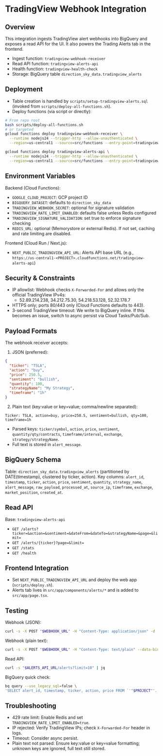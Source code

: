 # TradingView Webhook Integration

## Overview

This integration ingests TradingView alert webhooks into BigQuery and exposes a read API for the UI. It also powers the Trading Alerts tab in the frontend.

- Ingest function: `tradingview-webhook-receiver`
- Read API function: `tradingview-alerts-api`
- Health function: `tradingview-health-check`
- Storage: BigQuery table `direction_sky_data.tradingview_alerts`

## Deployment

- Table creation is handled by `scripts/setup-tradingview-alerts.sql` (invoked from `scripts/deploy-all-functions.sh`).
- Deploy functions (via script or directly):

```bash
# From repo root
bash scripts/deploy-all-functions.sh
# or targeted
gcloud functions deploy tradingview-webhook-receiver \
  --runtime nodejs24 --trigger-http --allow-unauthenticated \
  --region=us-central1 --source=src/functions --entry-point=tradingviewWebhookReceiver

gcloud functions deploy tradingview-alerts-api \
  --runtime nodejs24 --trigger-http --allow-unauthenticated \
  --region=us-central1 --source=src/functions --entry-point=tradingviewAlertsApi
```

## Environment Variables

Backend (Cloud Functions):
- `GOOGLE_CLOUD_PROJECT`: GCP project ID
- `BIGQUERY_DATASET`: defaults to `direction_sky_data`
- `TRADINGVIEW_WEBHOOK_SECRET`: optional for signature validation
- `TRADINGVIEW_RATE_LIMIT_ENABLED`: defaults false unless Redis configured
- `TRADINGVIEW_SIGNATURE_VALIDATION`: set true to enforce signature checking
- `REDIS_URL`: optional (Memorystore or external Redis). If not set, caching and rate limiting are disabled.

Frontend (Cloud Run / Next.js):
- `NEXT_PUBLIC_TRADINGVIEW_API_URL`: Alerts API base URL (e.g., `https://us-central1-<PROJECT>.cloudfunctions.net/tradingview-alerts-api`)

## Security & Constraints

- IP allowlist: Webhook checks `X-Forwarded-For` and allows only the official TradingView IPv4s:
  - 52.89.214.238, 34.212.75.30, 54.218.53.128, 52.32.178.7
- HTTPS only; ports 80/443 only (Cloud Functions defaults to 443).
- 3-second TradingView timeout: We write to BigQuery inline. If this becomes an issue, switch to async persist via Cloud Tasks/Pub/Sub.

## Payload Formats

The webhook receiver accepts:

1) JSON (preferred):
```json
{
  "ticker": "TSLA",
  "action": "buy",
  "price": 250.5,
  "sentiment": "bullish",
  "quantity": 100,
  "strategyName": "My Strategy",
  "timeframe": "1h"
}
```

2) Plain text (key:value or key=value; comma/newline separated):
```
Ticker: TSLA, action=buy, price=250.5, sentiment=bullish, qty=100, timeframe=1h
```
- Parsed keys: `ticker/symbol`, `action`, `price`, `sentiment`, `quantity/qty/contracts`, `timeframe/interval`, `exchange`, `strategy/strategyName`.
- Full text is stored in `alert_message`.

## BigQuery Schema

Table: `direction_sky_data.tradingview_alerts` (partitioned by DATE(timestamp), clustered by ticker, action).
Key columns: `alert_id`, `timestamp`, `ticker`, `action`, `price`, `sentiment`, `quantity`, `strategy_name`, `alert_message`, `raw_payload`, `processed_at`, `source_ip`, `timeframe`, `exchange`, `market_position`, `created_at`.

## Read API

Base: `tradingview-alerts-api`

- `GET /alerts?ticker=&action=&sentiment=&dateFrom=&dateTo=&strategyName=&page=&limit=`
- `GET /alerts/{ticker}?page=&limit=`
- `GET /stats`
- `GET /health`

## Frontend Integration

- Set `NEXT_PUBLIC_TRADINGVIEW_API_URL` and deploy the web app (`scripts/deploy.sh`).
- Alerts tab lives in `src/app/components/alerts/*` and is added to `src/app/page.tsx`.

## Testing

Webhook (JSON):
```bash
curl -s -X POST "$WEBHOOK_URL" -H "Content-Type: application/json" -d '{"ticker":"TSLA","action":"buy","price":250.5,"sentiment":"bullish"}'
```

Webhook (plain text):
```bash
curl -s -X POST "$WEBHOOK_URL" -H "Content-Type: text/plain" --data-binary "ticker: TSLA, action=buy, price=250.5, sentiment=bullish"
```

Read API:
```bash
curl -s "$ALERTS_API_URL/alerts?limit=10" | jq
```

BigQuery quick check:
```bash
bq query --use_legacy_sql=false \
'SELECT alert_id, timestamp, ticker, action, price FROM `'"$PROJECT"'.'"$DATASET"'.tradingview_alerts` ORDER BY timestamp DESC LIMIT 10'
```

## Troubleshooting

- 429 rate limit: Enable Redis and set `TRADINGVIEW_RATE_LIMIT_ENABLED=true`.
- IP rejected: Verify TradingView IPs; check `X-Forwarded-For` header in logs.
- Timeout: Consider async persist.
- Plain text not parsed: Ensure key:value or key=value formatting; unknown keys are ignored, full text still stored.
